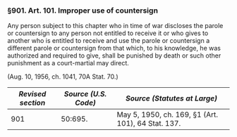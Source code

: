 ### §901. Art. 101. Improper use of countersign ###

Any person subject to this chapter who in time of war discloses the parole or countersign to any person not entitled to receive it or who gives to another who is entitled to receive and use the parole or countersign a different parole or countersign from that which, to his knowledge, he was authorized and required to give, shall be punished by death or such other punishment as a court-martial may direct.

(Aug. 10, 1956, ch. 1041, 70A Stat. 70.)

|*Revised section*|*Source (U.S. Code)*|           *Source (Statutes at Large)*           |
|-----------------|--------------------|--------------------------------------------------|
|       901       |      50:695.       |May 5, 1950, ch. 169, §1 (Art. 101), 64 Stat. 137.|
